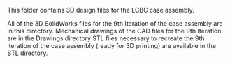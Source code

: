 This folder contains 3D design files for the LCBC case assembly.

All of the 3D SolidWorks files for the 9th Iteration of the case assembly are in this directory.
Mechanical drawings of the CAD files for the 9th Iteration are in the Drawings directory
STL files necessary to recreate the 9th iteration of the case assembly (ready for 3D printing) are available in the STL directory.
